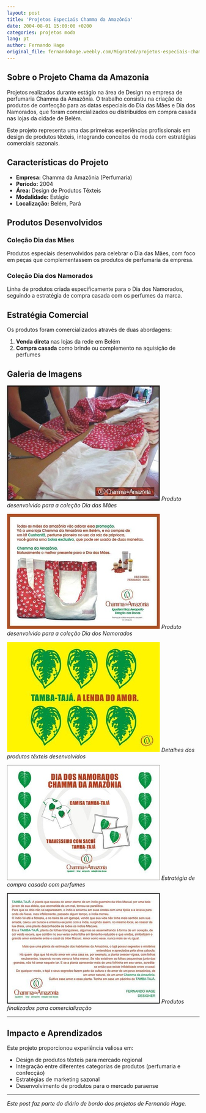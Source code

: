 ```yaml
---
layout: post
title: 'Projetos Especiais Chamma da Amazônia'
date: 2004-08-01 15:00:00 +0200
categories: projetos moda
lang: pt
author: Fernando Hage
original_file: fernandohage.weebly.com/Migrated/projetos-especiais-chamma-da-amazonia.html
---
```


## Sobre o Projeto Chama da Amazonia

Projetos realizados durante estágio na área de Design na empresa de perfumaria Chamma da Amazônia. O trabalho consistiu na criação de produtos de confecção para as datas especiais do Dia das Mães e Dia dos Namorados, que foram comercializados ou distribuídos em compra casada nas lojas da cidade de Belém.

Este projeto representa uma das primeiras experiências profissionais em design de produtos têxteis, integrando conceitos de moda com estratégias comerciais sazonais.

## Características do Projeto

- **Empresa:** Chamma da Amazônia (Perfumaria)
- **Período:** 2004
- **Área:** Design de Produtos Têxteis
- **Modalidade:** Estágio
- **Localização:** Belém, Pará

## Produtos Desenvolvidos

### Coleção Dia das Mães

Produtos especiais desenvolvidos para celebrar o Dia das Mães, com foco em peças que complementassem os produtos de perfumaria da empresa.

### Coleção Dia dos Namorados

Linha de produtos criada especificamente para o Dia dos Namorados, seguindo a estratégia de compra casada com os perfumes da marca.

## Estratégia Comercial

Os produtos foram comercializados através de duas abordagens:

1. **Venda direta** nas lojas da rede em Belém
2. **Compra casada** como brinde ou complemento na aquisição de perfumes

## Galeria de Imagens

<!-- TODO: Uncomment these lines after running the copy_chamma_images.sh script -->
<!-- Once images are copied, these will display the project images -->

![Projetos Especiais Chamma da Amazônia - Produto 1](/assets/images/projetos-especiais-chamma-da-amazonia-01.jpg)
*Produto desenvolvido para a coleção Dia das Mães*

![Projetos Especiais Chamma da Amazônia - Produto 2](/assets/images/projetos-especiais-chamma-da-amazonia-02.jpg)
*Produto desenvolvido para a coleção Dia dos Namorados*

![Projetos Especiais Chamma da Amazônia - Produto 3](/assets/images/projetos-especiais-chamma-da-amazonia-03.jpg)
*Detalhes dos produtos têxteis desenvolvidos*

![Projetos Especiais Chamma da Amazônia - Produto 4](/assets/images/projetos-especiais-chamma-da-amazonia-04.jpg)
*Estratégia de compra casada com perfumes*

![Projetos Especiais Chamma da Amazônia - Produto 5](/assets/images/projetos-especiais-chamma-da-amazonia-05.jpg)
*Produtos finalizados para comercialização*

---

## Impacto e Aprendizados

Este projeto proporcionou experiência valiosa em:

- Design de produtos têxteis para mercado regional
- Integração entre diferentes categorias de produtos (perfumaria e confecção)
- Estratégias de marketing sazonal
- Desenvolvimento de produtos para o mercado paraense

---

*Este post faz parte do diário de bordo dos projetos de Fernando Hage.*
